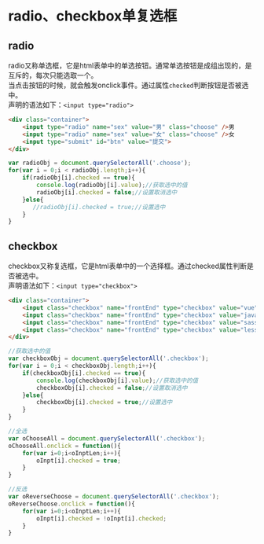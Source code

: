 # radio、checkbox单复选框

## radio
radio又称单选框，它是html表单中的单选按钮。通常单选按钮是成组出现的，是互斥的，每次只能选取一个。      
当点击按钮的时候，就会触发onclick事件。通过属性`checked`判断按钮是否被选中。     
声明的语法如下：`<input type="radio">`

```html
<div class="container">
    <input type="radio" name="sex" value="男" class="choose" />男
    <input type="radio" name="sex" value="女" class="choose" />女
    <input type="submit" id="btn" value="提交">
</div>
```

``` javascript
var radioObj = document.querySelectorAll('.choose');
for(var i = 0;i < radioObj.length;i++){
    if(radioObj[i].checked == true){
        console.log(radioObj[i].value);//获取选中的值
        radioObj[i].checked = false;//设置取消选中
    }else{
       //radioObj[i].checked = true;//设置选中
    }
}
```

## checkbox

checkbox又称复选框，它是html表单中的一个选择框。通过checked属性判断是否被选中。      
声明语法如下：`<input type="checkbox">`

```html
<div class="container">
    <input class="checkbox" name="frontEnd" type="checkbox" value="vue" />vue
    <input class="checkbox" name="frontEnd" type="checkbox" value="javascript" />javascript
    <input class="checkbox" name="frontEnd" type="checkbox" value="sass" />sass
    <input class="checkbox" name="frontEnd" type="checkbox" value="less" />less
</div>     
```   

``` javascript
//获取选中的值
var checkboxObj = document.querySelectorAll('.checkbox');
for(var i = 0;i < checkboxObj.length;i++){
    if(checkboxObj[i].checked == true){
        console.log(checkboxObj[i].value);//获取选中的值
        checkboxObj[i].checked = false;//设置取消选中
    }else{
        checkboxObj[i].checked = true;//设置选中
    }
}

//全选
var oChooseAll = document.querySelectorAll('.checkbox');
oChooseAll.onclick = function(){
    for(var i=0;i<oInptLen;i++){
        oInpt[i].checked = true;
    }
}

//反选
var oReverseChoose = document.querySelectorAll('.checkbox');
oReverseChoose.onclick = function(){
    for(var i=0;i<oInptLen;i++){
        oInpt[i].checked = !oInpt[i].checked;
    }
}
```

